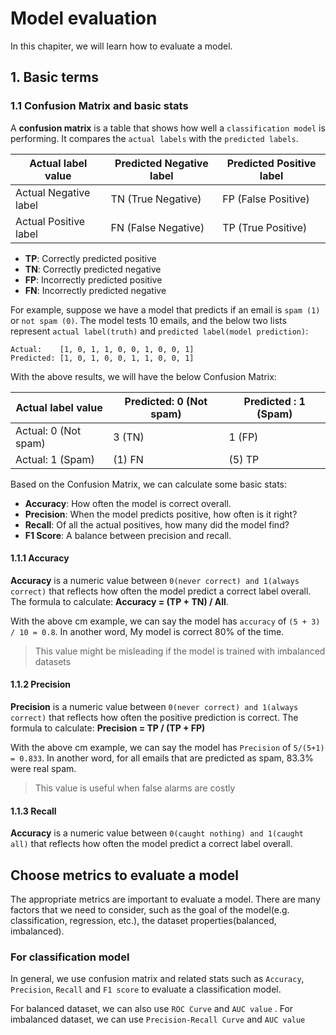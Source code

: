 # Model evaluation

In this chapiter, we will learn how to evaluate a model.

## 1. Basic terms

### 1.1  Confusion Matrix and basic stats

A **confusion matrix** is a table that shows how well a `classification model` is performing. It compares 
the `actual labels` with the `predicted labels`.

| Actual label value     | Predicted Negative label	 | Predicted Positive label |
|------------------------|---------------------------|--------------------------|
| Actual Negative label	 | TN (True Negative)	       | FP (False Positive)      |
| Actual Positive label  | 	FN (False Negative)	     | TP (True Positive)       |

- **TP**: Correctly predicted positive 
- **TN**: Correctly predicted negative
- **FP**: Incorrectly predicted positive
- **FN**: Incorrectly predicted negative

For example, suppose we have a model that predicts if an email is `spam (1)` or `not spam (0)`. The model tests 10 
emails, and the below two lists represent `actual label(truth)` and `predicted label(model prediction)`:

```text
Actual:    [1, 0, 1, 1, 0, 0, 1, 0, 0, 1]
Predicted: [1, 0, 1, 0, 0, 1, 1, 0, 0, 1]
```

With the above results, we will have the below Confusion Matrix:

| Actual label value   | Predicted: 0 (Not spam)	 | Predicted : 1 (Spam) |
|----------------------|--------------------------|----------------------|
| Actual: 0 (Not spam) | 3 (TN)                   | 1 (FP)               |
| Actual: 1 (Spam)     | (1) FN                   | (5) TP               |

Based on the Confusion Matrix, we can calculate some basic stats:
- **Accuracy**:	How often the model is correct overall.
- **Precision**: When the model predicts positive, how often is it right?
- **Recall**: Of all the actual positives, how many did the model find?
- **F1 Score**: A balance between precision and recall.

#### 1.1.1 Accuracy

**Accuracy** is a numeric value between `0(never correct) and 1(always correct)` that reflects how often the 
model predict a correct label overall. The formula to calculate: **Accuracy = (TP + TN) / All**.

With the above cm example, we can say the model has `accuracy` of `(5 + 3) / 10 = 0.8`. In another word,
My model is correct 80% of the time.

> This value might be misleading if the model is trained with imbalanced datasets
> 
> 
#### 1.1.2 Precision

**Precision** is a numeric value between `0(never correct) and 1(always correct)` that reflects how often the positive
prediction is correct. The formula to calculate: **Precision = TP / (TP + FP)**

With the above cm example, we can say the model has `Precision` of `5/(5+1) = 0.833`. In another word, for all emails
that are predicted as spam, 83.3% were real spam.

> This value is useful when false alarms are costly

#### 1.1.3 Recall

**Accuracy** is a numeric value between `0(caught nothing) and 1(caught all)` that reflects how often the 
model predict a correct label overall.

## Choose metrics to evaluate a model

The appropriate metrics are important to evaluate a model. There are many factors that we need to consider, such as
the goal of the model(e.g. classification, regression, etc.), the dataset properties(balanced, imbalanced).

### For classification model

In general, we use confusion matrix and related stats such as `Accuracy`, `Precision`, `Recall` and `F1 score` to 
evaluate a classification model.


For balanced dataset, we can also use `ROC Curve` and `AUC value` .
For imbalanced dataset, we can use `Precision-Recall Curve` and `AUC value`





